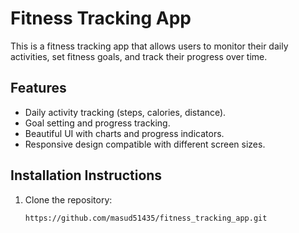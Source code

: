 # Fitness Tracking App

This is a fitness tracking app that allows users to monitor their daily activities, set fitness goals, and track their progress over time.

## Features
- Daily activity tracking (steps, calories, distance).
- Goal setting and progress tracking.
- Beautiful UI with charts and progress indicators.
- Responsive design compatible with different screen sizes.

## Installation Instructions
1. Clone the repository:
   ```bash
   https://github.com/masud51435/fitness_tracking_app.git
